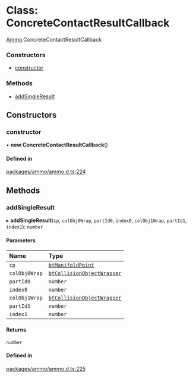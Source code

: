 # Class: ConcreteContactResultCallback

[Ammo](../modules/Ammo.md).ConcreteContactResultCallback

### Constructors

- [constructor](Ammo.ConcreteContactResultCallback.md#constructor)

### Methods

- [addSingleResult](Ammo.ConcreteContactResultCallback.md#addsingleresult)

## Constructors

### constructor

• **new ConcreteContactResultCallback**()

#### Defined in

[packages/ammo/ammo.d.ts:224](https://github.com/Orillusion/orillusion/blob/main/packages/ammo/ammo.d.ts#L224)

## Methods

### addSingleResult

▸ **addSingleResult**(`cp`, `colObj0Wrap`, `partId0`, `index0`, `colObj1Wrap`, `partId1`, `index1`): `number`

#### Parameters

| Name | Type |
| :------ | :------ |
| `cp` | [`btManifoldPoint`](Ammo.btManifoldPoint.md) |
| `colObj0Wrap` | [`btCollisionObjectWrapper`](Ammo.btCollisionObjectWrapper.md) |
| `partId0` | `number` |
| `index0` | `number` |
| `colObj1Wrap` | [`btCollisionObjectWrapper`](Ammo.btCollisionObjectWrapper.md) |
| `partId1` | `number` |
| `index1` | `number` |

#### Returns

`number`

#### Defined in

[packages/ammo/ammo.d.ts:225](https://github.com/Orillusion/orillusion/blob/main/packages/ammo/ammo.d.ts#L225)
